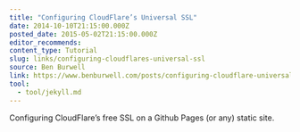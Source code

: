 ```yaml
---
title: "Configuring CloudFlare’s Universal SSL"
date: 2014-10-10T21:15:00.000Z
posted_date: 2015-05-02T21:15:00.000Z
editor_recommends:
content_type: Tutorial
slug: links/configuring-cloudflares-universal-ssl
source: Ben Burwell
link: https://www.benburwell.com/posts/configuring-cloudflare-universal-ssl/
tool:
  - tool/jekyll.md
---
```

Configuring CloudFlare’s free SSL on a Github Pages (or any) static site.




